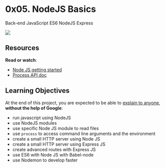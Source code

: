0x05. NodeJS Basics
===================

Back-end JavaScript ES6 NodeJS Express

![](https://s3.amazonaws.com/alx-intranet.hbtn.io/uploads/medias/2020/1/82692897e15d9f03256f.jpeg?X-Amz-Algorithm=AWS4-HMAC-SHA256&X-Amz-Credential=AKIARDDGGGOUSBVO6H7D%2F20241126%2Fus-east-1%2Fs3%2Faws4_request&X-Amz-Date=20241126T191252Z&X-Amz-Expires=86400&X-Amz-SignedHeaders=host&X-Amz-Signature=c925ccd595d28a818fd6bce658d1aa029059c3b67cb52beaabb9edd9ee27b5cf)

Resources
---------

**Read or watch**:

-   [Node JS getting started](https://intranet.alxswe.com/rltoken/hROgW3QO9jqFnFP-Nzwh8A)
-   [Process API doc](https://intranet.alxswe.com/rltoken/Wt69QV2xygB4GEqob26Aj)

Learning Objectives
-------------------

At the end of this project, you are expected to be able to [explain to anyone](https://intranet.alxswe.com/rltoken/vXmxtc5JH_CeIWReMTNhDA), **without the help of Google**:

-   run javascript using NodeJS
-   use NodeJS modules
-   use specific Node JS module to read files
-   use `process` to access command line arguments and the environment
-   create a small HTTP server using Node JS
-   create a small HTTP server using Express JS
-   create advanced routes with Express JS
-   use ES6 with Node JS with Babel-node
-   use Nodemon to develop faster

